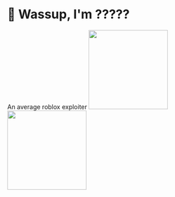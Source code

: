# 👋 Wassup, I'm ?????
<div>
  An average roblox exploiter
  <a>
  <img height="180em" src="https://github-readme-stats.vercel.app/api?username=innerconnnnect&show_icons=true&theme=transparent"/>
</div>
  <a>
    <div>
      <img height="180em" src="https://github-readme-stats.vercel.app/api/top-langs/?username=innerconnnnect&layout=compact&theme=transparent"/>
    </div>
<div style="display: inline_block"><br>
</div>
